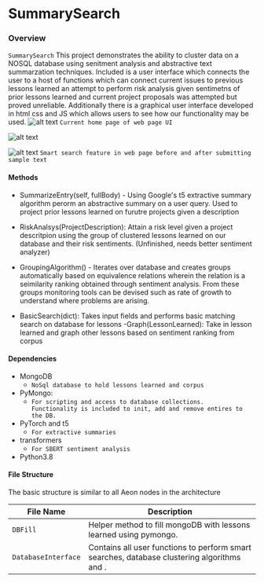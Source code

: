 # **SummarySearch**

### Overview
`SummarySearch` This project demonstrates the ability to cluster data on a NOSQL database using senitment analysis and abstractive text summarzation techniques.  Included is a user interface which connects the user to a host of functions which can connect current issues to previous lessons learned an attempt to perform risk analysis given sentimetns of prior lessons learned and current project proposals was attempted but proved unreliable.  Additionally there is a graphical user interface developed in html css and JS which allows users to see how our functionality may be used.
![alt text](https://user-images.githubusercontent.com/30224178/92985860-886e1e80-f484-11ea-96c0-f172973d1a26.PNG)
`Current home page of web page UI` 

![alt text](https://user-images.githubusercontent.com/30224178/92985856-84420100-f484-11ea-8b0f-16e5f9454596.PNG)

![alt text](https://user-images.githubusercontent.com/30224178/92985862-8a37e200-f484-11ea-8991-677d46ec722a.PNG)
`Smart search feature in web page before and after submitting sample text`

#### Methods

- SummarizeEntry(self, fullBody) - Using Google's t5 extractive summary algorithm  perorm an abstractive summary on a user query. Used to project prior lessons learned on furutre projects given a description

- RiskAnalsys(ProjectDescription): Attain a risk level given a project descritpion using the group of clustered lessons learned on our database and their risk sentiments.  (Unfinished, needs better sentiment analyzer)

- GroupingAlgorithm() - Iterates over database and creates groups automatically based on equivalence relations wherein the relation is a seimilarity ranking obtained through sentiment analysis.  From these groups monitoring tools can be devised such as rate of growth to understand where problems are arising.

- BasicSearch(dict): Takes input fields and performs basic matching search on database for lessons
-Graph(LessonLearned): Take in lesson learned and graph other lessons based on sentiment ranking from corpus

#### Dependencies
- MongoDB
    - `NoSql database to hold lessons learned and corpus`
- PyMongo:
    - `For scripting and access to database collections.  Functionality is included to init, add and remove entires to the DB.`
- PyTorch and t5
    - `For extractive summaries`
- transformers
    - `For SBERT sentiment analysis`
- Python3.8


#### File Structure
The basic structure is similar to all Aeon nodes in the architecture

| File Name | Description |
| ----------- | ----------- |
| `DBFill` 			| Helper method to fill mongoDB with lessons learned using pymongo. |
| `DatabaseInterface` 			| Contains all  user functions to perform smart searches, database clustering algorithms and . |


